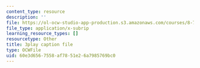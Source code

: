 ```yaml
---
content_type: resource
description: ''
file: https://ol-ocw-studio-app-production.s3.amazonaws.com/courses/8-701-introduction-to-nuclear-and-particle-physics-fall-2020/60e3d6567558af7851e26a7985769bc0_IgqwfvODZIE.srt
file_type: application/x-subrip
learning_resource_types: []
resourcetype: Other
title: 3play caption file
type: OCWFile
uid: 60e3d656-7558-af78-51e2-6a7985769bc0
---
```

